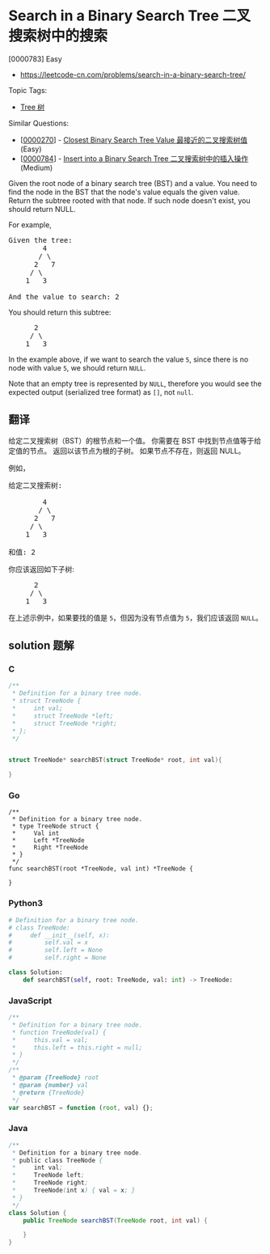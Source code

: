 # Search in a Binary Search Tree 二叉搜索树中的搜索

[0000783] Easy

- https://leetcode-cn.com/problems/search-in-a-binary-search-tree/

Topic Tags:

- [Tree 树](https://leetcode-cn.com/tag/tree/)

Similar Questions:

- [[0000270](https://leetcode-cn.com/problems/closest-binary-search-tree-value/)] - [Closest Binary Search Tree Value 最接近的二叉搜索树值](./0000270.closest-binary-search-tree-value.md) (Easy)
- [[0000784](https://leetcode-cn.com/problems/insert-into-a-binary-search-tree/)] - [Insert into a Binary Search Tree 二叉搜索树中的插入操作](./0000784.insert-into-a-binary-search-tree.md) (Medium)

Given the root node of a binary search tree (BST) and a value. You need to find the node in the BST that the node's value equals the given value. Return the subtree rooted with that node. If such node doesn't exist, you should return NULL.

For example,

<pre>Given the tree:
        4
       / \
      2   7
     / \
    1   3

And the value to search: 2
</pre>

You should return this subtree:

<pre>      2     
     / \   
    1   3
</pre>

In the example above, if we want to search the value `5`, since there is no node with value `5`, we should return `NULL`.

Note that an empty tree is represented by `NULL`, therefore you would see the expected output (serialized tree format) as `[]`, not `null`.

## 翻译

给定二叉搜索树（BST）的根节点和一个值。 你需要在 BST 中找到节点值等于给定值的节点。 返回以该节点为根的子树。 如果节点不存在，则返回 NULL。

例如，

<pre>给定二叉搜索树:

        4
       / \
      2   7
     / \
    1   3

和值: 2
</pre>

你应该返回如下子树:

<pre>      2     
     / \   
    1   3
</pre>

在上述示例中，如果要找的值是 `5`，但因为没有节点值为 `5`，我们应该返回 `NULL`。

## solution 题解

### C

```c
/**
 * Definition for a binary tree node.
 * struct TreeNode {
 *     int val;
 *     struct TreeNode *left;
 *     struct TreeNode *right;
 * };
 */


struct TreeNode* searchBST(struct TreeNode* root, int val){

}


```

### Go

```golang
/**
 * Definition for a binary tree node.
 * type TreeNode struct {
 *     Val int
 *     Left *TreeNode
 *     Right *TreeNode
 * }
 */
func searchBST(root *TreeNode, val int) *TreeNode {

}
```

### Python3

```python
# Definition for a binary tree node.
# class TreeNode:
#     def __init__(self, x):
#         self.val = x
#         self.left = None
#         self.right = None

class Solution:
    def searchBST(self, root: TreeNode, val: int) -> TreeNode:

```

### JavaScript

```javascript
/**
 * Definition for a binary tree node.
 * function TreeNode(val) {
 *     this.val = val;
 *     this.left = this.right = null;
 * }
 */
/**
 * @param {TreeNode} root
 * @param {number} val
 * @return {TreeNode}
 */
var searchBST = function (root, val) {};
```

### Java

```java
/**
 * Definition for a binary tree node.
 * public class TreeNode {
 *     int val;
 *     TreeNode left;
 *     TreeNode right;
 *     TreeNode(int x) { val = x; }
 * }
 */
class Solution {
    public TreeNode searchBST(TreeNode root, int val) {

    }
}
```
